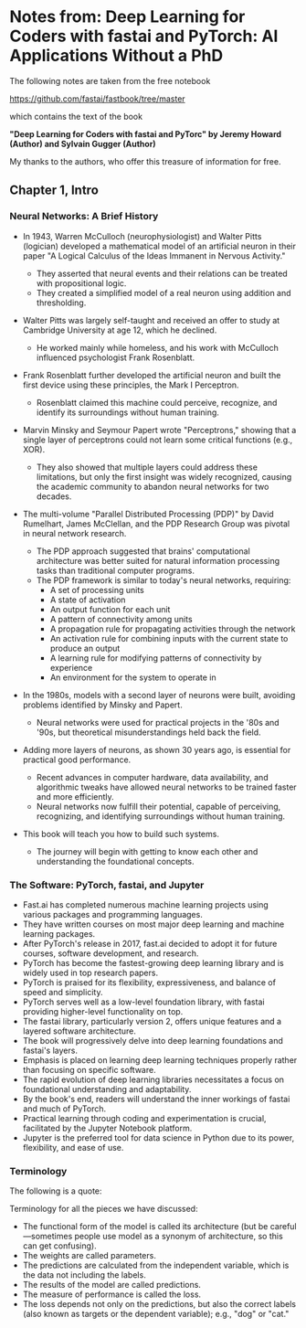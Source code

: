 # Notes from: Deep Learning for Coders with fastai and PyTorch: AI Applications Without a PhD

The following notes are taken from the free notebook

https://github.com/fastai/fastbook/tree/master

which contains the text of the book 

**"Deep Learning for Coders with fastai and PyTorc" 
by Jeremy Howard (Author) and Sylvain Gugger (Author)**

My thanks to the authors, who offer this treasure of information for free.

## Chapter 1, Intro

### Neural Networks: A Brief History

- In 1943, Warren McCulloch (neurophysiologist) and Walter Pitts (logician) developed a mathematical model of an artificial neuron in their paper "A Logical Calculus of the Ideas Immanent in Nervous Activity."
  - They asserted that neural events and their relations can be treated with propositional logic.
  - They created a simplified model of a real neuron using addition and thresholding.

- Walter Pitts was largely self-taught and received an offer to study at Cambridge University at age 12, which he declined.
  - He worked mainly while homeless, and his work with McCulloch influenced psychologist Frank Rosenblatt.

- Frank Rosenblatt further developed the artificial neuron and built the first device using these principles, the Mark I Perceptron.
  - Rosenblatt claimed this machine could perceive, recognize, and identify its surroundings without human training.

- Marvin Minsky and Seymour Papert wrote "Perceptrons," showing that a single layer of perceptrons could not learn some critical functions (e.g., XOR).
  - They also showed that multiple layers could address these limitations, but only the first insight was widely recognized, causing the academic community to abandon neural networks for two decades.

- The multi-volume "Parallel Distributed Processing (PDP)" by David Rumelhart, James McClellan, and the PDP Research Group was pivotal in neural network research.
  - The PDP approach suggested that brains' computational architecture was better suited for natural information processing tasks than traditional computer programs.
  - The PDP framework is similar to today's neural networks, requiring:
    - A set of processing units
    - A state of activation
    - An output function for each unit
    - A pattern of connectivity among units
    - A propagation rule for propagating activities through the network
    - An activation rule for combining inputs with the current state to produce an output
    - A learning rule for modifying patterns of connectivity by experience
    - An environment for the system to operate in

- In the 1980s, models with a second layer of neurons were built, avoiding problems identified by Minsky and Papert.
  - Neural networks were used for practical projects in the '80s and '90s, but theoretical misunderstandings held back the field.

- Adding more layers of neurons, as shown 30 years ago, is essential for practical good performance.
  - Recent advances in computer hardware, data availability, and algorithmic tweaks have allowed neural networks to be trained faster and more efficiently.
  - Neural networks now fulfill their potential, capable of perceiving, recognizing, and identifying surroundings without human training.

- This book will teach you how to build such systems.
  - The journey will begin with getting to know each other and understanding the foundational concepts.

### The Software: PyTorch, fastai, and Jupyter

- Fast.ai has completed numerous machine learning projects using various packages and programming languages.
- They have written courses on most major deep learning and machine learning packages.
- After PyTorch's release in 2017, fast.ai decided to adopt it for future courses, software development, and research.
- PyTorch has become the fastest-growing deep learning library and is widely used in top research papers.
- PyTorch is praised for its flexibility, expressiveness, and balance of speed and simplicity.
- PyTorch serves well as a low-level foundation library, with fastai providing higher-level functionality on top.
- The fastai library, particularly version 2, offers unique features and a layered software architecture.
- The book will progressively delve into deep learning foundations and fastai's layers.
- Emphasis is placed on learning deep learning techniques properly rather than focusing on specific software.
- The rapid evolution of deep learning libraries necessitates a focus on foundational understanding and adaptability.
- By the book's end, readers will understand the inner workings of fastai and much of PyTorch.
- Practical learning through coding and experimentation is crucial, facilitated by the Jupyter Notebook platform.
- Jupyter is the preferred tool for data science in Python due to its power, flexibility, and ease of use.

### Terminology

The following is a quote:

Terminology for all the pieces we have discussed:

* The functional form of the model is called its architecture (but be careful—sometimes people use model as a synonym of architecture, so this can get confusing).
* The weights are called parameters.
* The predictions are calculated from the independent variable, which is the data not including the labels.
* The results of the model are called predictions.
* The measure of performance is called the loss.
* The loss depends not only on the predictions, but also the correct labels (also known as targets or the dependent variable); e.g., "dog" or "cat."
